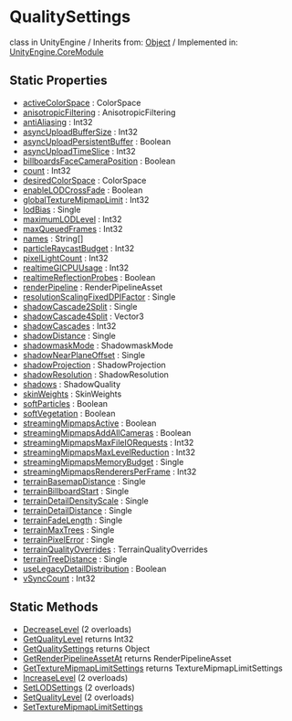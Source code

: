 # QualitySettings
class in UnityEngine
 / Inherits from: <a href="https://docs.unity3d.com/6000.1/Documentation/ScriptReference/Object.html">Object</a> / Implemented in: <a href="https://docs.unity3d.com/6000.1/Documentation/ScriptReference/UnityEngine.CoreModule.html">UnityEngine.CoreModule</a>

## Static Properties
- <a href="https://docs.unity3d.com/6000.1/Documentation/ScriptReference/QualitySettings-activeColorSpace.html">activeColorSpace</a> : ColorSpace
- <a href="https://docs.unity3d.com/6000.1/Documentation/ScriptReference/QualitySettings-anisotropicFiltering.html">anisotropicFiltering</a> : AnisotropicFiltering
- <a href="https://docs.unity3d.com/6000.1/Documentation/ScriptReference/QualitySettings-antiAliasing.html">antiAliasing</a> : Int32
- <a href="https://docs.unity3d.com/6000.1/Documentation/ScriptReference/QualitySettings-asyncUploadBufferSize.html">asyncUploadBufferSize</a> : Int32
- <a href="https://docs.unity3d.com/6000.1/Documentation/ScriptReference/QualitySettings-asyncUploadPersistentBuffer.html">asyncUploadPersistentBuffer</a> : Boolean
- <a href="https://docs.unity3d.com/6000.1/Documentation/ScriptReference/QualitySettings-asyncUploadTimeSlice.html">asyncUploadTimeSlice</a> : Int32
- <a href="https://docs.unity3d.com/6000.1/Documentation/ScriptReference/QualitySettings-billboardsFaceCameraPosition.html">billboardsFaceCameraPosition</a> : Boolean
- <a href="https://docs.unity3d.com/6000.1/Documentation/ScriptReference/QualitySettings-count.html">count</a> : Int32
- <a href="https://docs.unity3d.com/6000.1/Documentation/ScriptReference/QualitySettings-desiredColorSpace.html">desiredColorSpace</a> : ColorSpace
- <a href="https://docs.unity3d.com/6000.1/Documentation/ScriptReference/QualitySettings-enableLODCrossFade.html">enableLODCrossFade</a> : Boolean
- <a href="https://docs.unity3d.com/6000.1/Documentation/ScriptReference/QualitySettings-globalTextureMipmapLimit.html">globalTextureMipmapLimit</a> : Int32
- <a href="https://docs.unity3d.com/6000.1/Documentation/ScriptReference/QualitySettings-lodBias.html">lodBias</a> : Single
- <a href="https://docs.unity3d.com/6000.1/Documentation/ScriptReference/QualitySettings-maximumLODLevel.html">maximumLODLevel</a> : Int32
- <a href="https://docs.unity3d.com/6000.1/Documentation/ScriptReference/QualitySettings-maxQueuedFrames.html">maxQueuedFrames</a> : Int32
- <a href="https://docs.unity3d.com/6000.1/Documentation/ScriptReference/QualitySettings-names.html">names</a> : String[]
- <a href="https://docs.unity3d.com/6000.1/Documentation/ScriptReference/QualitySettings-particleRaycastBudget.html">particleRaycastBudget</a> : Int32
- <a href="https://docs.unity3d.com/6000.1/Documentation/ScriptReference/QualitySettings-pixelLightCount.html">pixelLightCount</a> : Int32
- <a href="https://docs.unity3d.com/6000.1/Documentation/ScriptReference/QualitySettings-realtimeGICPUUsage.html">realtimeGICPUUsage</a> : Int32
- <a href="https://docs.unity3d.com/6000.1/Documentation/ScriptReference/QualitySettings-realtimeReflectionProbes.html">realtimeReflectionProbes</a> : Boolean
- <a href="https://docs.unity3d.com/6000.1/Documentation/ScriptReference/QualitySettings-renderPipeline.html">renderPipeline</a> : RenderPipelineAsset
- <a href="https://docs.unity3d.com/6000.1/Documentation/ScriptReference/QualitySettings-resolutionScalingFixedDPIFactor.html">resolutionScalingFixedDPIFactor</a> : Single
- <a href="https://docs.unity3d.com/6000.1/Documentation/ScriptReference/QualitySettings-shadowCascade2Split.html">shadowCascade2Split</a> : Single
- <a href="https://docs.unity3d.com/6000.1/Documentation/ScriptReference/QualitySettings-shadowCascade4Split.html">shadowCascade4Split</a> : Vector3
- <a href="https://docs.unity3d.com/6000.1/Documentation/ScriptReference/QualitySettings-shadowCascades.html">shadowCascades</a> : Int32
- <a href="https://docs.unity3d.com/6000.1/Documentation/ScriptReference/QualitySettings-shadowDistance.html">shadowDistance</a> : Single
- <a href="https://docs.unity3d.com/6000.1/Documentation/ScriptReference/QualitySettings-shadowmaskMode.html">shadowmaskMode</a> : ShadowmaskMode
- <a href="https://docs.unity3d.com/6000.1/Documentation/ScriptReference/QualitySettings-shadowNearPlaneOffset.html">shadowNearPlaneOffset</a> : Single
- <a href="https://docs.unity3d.com/6000.1/Documentation/ScriptReference/QualitySettings-shadowProjection.html">shadowProjection</a> : ShadowProjection
- <a href="https://docs.unity3d.com/6000.1/Documentation/ScriptReference/QualitySettings-shadowResolution.html">shadowResolution</a> : ShadowResolution
- <a href="https://docs.unity3d.com/6000.1/Documentation/ScriptReference/QualitySettings-shadows.html">shadows</a> : ShadowQuality
- <a href="https://docs.unity3d.com/6000.1/Documentation/ScriptReference/QualitySettings-skinWeights.html">skinWeights</a> : SkinWeights
- <a href="https://docs.unity3d.com/6000.1/Documentation/ScriptReference/QualitySettings-softParticles.html">softParticles</a> : Boolean
- <a href="https://docs.unity3d.com/6000.1/Documentation/ScriptReference/QualitySettings-softVegetation.html">softVegetation</a> : Boolean
- <a href="https://docs.unity3d.com/6000.1/Documentation/ScriptReference/QualitySettings-streamingMipmapsActive.html">streamingMipmapsActive</a> : Boolean
- <a href="https://docs.unity3d.com/6000.1/Documentation/ScriptReference/QualitySettings-streamingMipmapsAddAllCameras.html">streamingMipmapsAddAllCameras</a> : Boolean
- <a href="https://docs.unity3d.com/6000.1/Documentation/ScriptReference/QualitySettings-streamingMipmapsMaxFileIORequests.html">streamingMipmapsMaxFileIORequests</a> : Int32
- <a href="https://docs.unity3d.com/6000.1/Documentation/ScriptReference/QualitySettings-streamingMipmapsMaxLevelReduction.html">streamingMipmapsMaxLevelReduction</a> : Int32
- <a href="https://docs.unity3d.com/6000.1/Documentation/ScriptReference/QualitySettings-streamingMipmapsMemoryBudget.html">streamingMipmapsMemoryBudget</a> : Single
- <a href="https://docs.unity3d.com/6000.1/Documentation/ScriptReference/QualitySettings-streamingMipmapsRenderersPerFrame.html">streamingMipmapsRenderersPerFrame</a> : Int32
- <a href="https://docs.unity3d.com/6000.1/Documentation/ScriptReference/QualitySettings-terrainBasemapDistance.html">terrainBasemapDistance</a> : Single
- <a href="https://docs.unity3d.com/6000.1/Documentation/ScriptReference/QualitySettings-terrainBillboardStart.html">terrainBillboardStart</a> : Single
- <a href="https://docs.unity3d.com/6000.1/Documentation/ScriptReference/QualitySettings-terrainDetailDensityScale.html">terrainDetailDensityScale</a> : Single
- <a href="https://docs.unity3d.com/6000.1/Documentation/ScriptReference/QualitySettings-terrainDetailDistance.html">terrainDetailDistance</a> : Single
- <a href="https://docs.unity3d.com/6000.1/Documentation/ScriptReference/QualitySettings-terrainFadeLength.html">terrainFadeLength</a> : Single
- <a href="https://docs.unity3d.com/6000.1/Documentation/ScriptReference/QualitySettings-terrainMaxTrees.html">terrainMaxTrees</a> : Single
- <a href="https://docs.unity3d.com/6000.1/Documentation/ScriptReference/QualitySettings-terrainPixelError.html">terrainPixelError</a> : Single
- <a href="https://docs.unity3d.com/6000.1/Documentation/ScriptReference/QualitySettings-terrainQualityOverrides.html">terrainQualityOverrides</a> : TerrainQualityOverrides
- <a href="https://docs.unity3d.com/6000.1/Documentation/ScriptReference/QualitySettings-terrainTreeDistance.html">terrainTreeDistance</a> : Single
- <a href="https://docs.unity3d.com/6000.1/Documentation/ScriptReference/QualitySettings-useLegacyDetailDistribution.html">useLegacyDetailDistribution</a> : Boolean
- <a href="https://docs.unity3d.com/6000.1/Documentation/ScriptReference/QualitySettings-vSyncCount.html">vSyncCount</a> : Int32

## Static Methods
- <a href="https://docs.unity3d.com/6000.1/Documentation/ScriptReference/QualitySettings.DecreaseLevel.html">DecreaseLevel</a> (2 overloads)
- <a href="https://docs.unity3d.com/6000.1/Documentation/ScriptReference/QualitySettings.GetQualityLevel.html">GetQualityLevel</a> returns Int32
- <a href="https://docs.unity3d.com/6000.1/Documentation/ScriptReference/QualitySettings.GetQualitySettings.html">GetQualitySettings</a> returns Object
- <a href="https://docs.unity3d.com/6000.1/Documentation/ScriptReference/QualitySettings.GetRenderPipelineAssetAt.html">GetRenderPipelineAssetAt</a> returns RenderPipelineAsset
- <a href="https://docs.unity3d.com/6000.1/Documentation/ScriptReference/QualitySettings.GetTextureMipmapLimitSettings.html">GetTextureMipmapLimitSettings</a> returns TextureMipmapLimitSettings
- <a href="https://docs.unity3d.com/6000.1/Documentation/ScriptReference/QualitySettings.IncreaseLevel.html">IncreaseLevel</a> (2 overloads)
- <a href="https://docs.unity3d.com/6000.1/Documentation/ScriptReference/QualitySettings.SetLODSettings.html">SetLODSettings</a> (2 overloads)
- <a href="https://docs.unity3d.com/6000.1/Documentation/ScriptReference/QualitySettings.SetQualityLevel.html">SetQualityLevel</a> (2 overloads)
- <a href="https://docs.unity3d.com/6000.1/Documentation/ScriptReference/QualitySettings.SetTextureMipmapLimitSettings.html">SetTextureMipmapLimitSettings</a>

